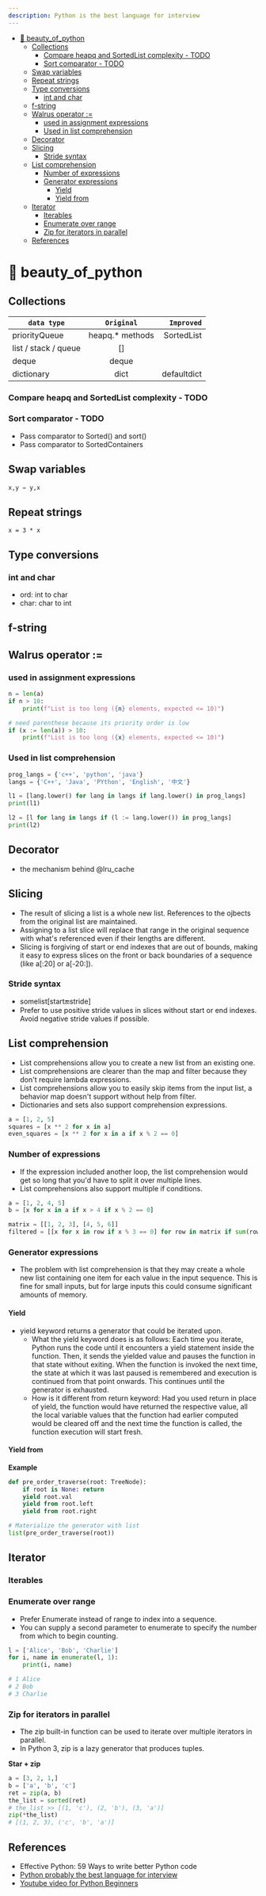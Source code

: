 ```yaml
---
description: Python is the best language for interview
---
```


- [🥰 beauty\_of\_python](#-beauty_of_python)
  - [Collections](#collections)
    - [Compare heapq and SortedList complexity - TODO](#compare-heapq-and-sortedlist-complexity---todo)
    - [Sort comparator - TODO](#sort-comparator---todo)
  - [Swap variables](#swap-variables)
  - [Repeat strings](#repeat-strings)
  - [Type conversions](#type-conversions)
    - [int and char](#int-and-char)
  - [f-string](#f-string)
  - [Walrus operator :=](#walrus-operator-)
    - [used in assignment expressions](#used-in-assignment-expressions)
    - [Used in list comprehension](#used-in-list-comprehension)
  - [Decorator](#decorator)
  - [Slicing](#slicing)
    - [Stride syntax](#stride-syntax)
  - [List comprehension](#list-comprehension)
    - [Number of expressions](#number-of-expressions)
    - [Generator expressions](#generator-expressions)
      - [Yield](#yield)
      - [Yield from](#yield-from)
  - [Iterator](#iterator)
    - [Iterables](#iterables)
    - [Enumerate over range](#enumerate-over-range)
    - [Zip for iterators in parallel](#zip-for-iterators-in-parallel)
  - [References](#references)

# 🥰 beauty\_of\_python

## Collections

| `data type`          |    `Original`    |  `Improved` |
| -------------------- | :--------------: | ----------: |
| priorityQueue        | heapq.\* methods |  SortedList |
| list / stack / queue |        \[]       |             |
| deque                |       deque      |             |
| dictionary           |       dict       | defaultdict |

### Compare heapq and SortedList complexity - TODO

### Sort comparator - TODO

* Pass comparator to Sorted() and sort()
* Pass comparator to SortedContainers

## Swap variables

```py
x,y = y,x
```

## Repeat strings

```
x = 3 * x
```

## Type conversions

### int and char

* ord: int to char
* char: char to int

## f-string

## Walrus operator :=

### used in assignment expressions

```py
n = len(a)
if n > 10:
    print(f"List is too long ({n} elements, expected <= 10)")

# need parenthese because its priority order is low
if (x := len(a)) > 10:     
    print(f"List is too long ({x} elements, expected <= 10)")
```

### Used in list comprehension

```py
prog_langs = {'c++', 'python', 'java'}
langs = {'C++', 'Java', 'PYthon', 'English', '中文'}

l1 = [lang.lower() for lang in langs if lang.lower() in prog_langs]
print(l1)

l2 = [l for lang in langs if (l := lang.lower()) in prog_langs]
print(l2)
```

## Decorator

* the mechanism behind @lru\_cache

## Slicing

* The result of slicing a list is a whole new list. References to the ojbects from the original list are maintained.
* Assigning to a list slice will replace that range in the original sequence with what's referenced even if their lengths are different.
* Slicing is forgiving of start or end indexes that are out of bounds, making it easy to express slices on the front or back boundaries of a sequence (like a\[:20] or a\[-20:]).

### Stride syntax

* somelist\[start:end:stride]
* Prefer to use positive stride values in slices without start or end indexes. Avoid negative stride values if possible.

## List comprehension

* List comprehensions allow you to create a new list from an existing one.
* List comprehensions are clearer than the map and filter because they don't require lambda expressions.
* List comprehensions allow you to easily skip items from the input list, a behavior map doesn't support without help from filter.
* Dictionaries and sets also support comprehension expressions.

```py
a = [1, 2, 5]
squares = [x ** 2 for x in a]
even_squares = [x ** 2 for x in a if x % 2 == 0]
```

### Number of expressions

* If the expression included another loop, the list comprehension would get so long that you'd have to split it over multiple lines.
* List comprehensions also support multiple if conditions.

```py
a = [1, 2, 4, 5]
b = [x for x in a if x > 4 if x % 2 == 0]

matrix = [[1, 2, 3], [4, 5, 6]]
filtered = [[x for x in row if x % 3 == 0] for row in matrix if sum(row) >= 10]
```

### Generator expressions

* The problem with list comprehension is that they may create a whole new list containing one item for each value in the input sequence. This is fine for small inputs, but for large inputs this could consume significant amounts of memory.

#### Yield

* yield keyword returns a generator that could be iterated upon.
  * What the yield keyword does is as follows: Each time you iterate, Python runs the code until it encounters a yield statement inside the function. Then, it sends the yielded value and pauses the function in that state without exiting. When the function is invoked the next time, the state at which it was last paused is remembered and execution is continued from that point onwards. This continues until the generator is exhausted.
  * How is it different from return keyword: Had you used return in place of yield, the function would have returned the respective value, all the local variable values that the function had earlier computed would be cleared off and the next time the function is called, the function execution will start fresh.

#### Yield from

**Example**

```py
def pre_order_traverse(root: TreeNode):
    if root is None: return
    yield root.val
    yield from root.left
    yield from root.right

# Materialize the generator with list
list(pre_order_traverse(root))
```

## Iterator

### Iterables

### Enumerate over range

* Prefer Enumerate instead of range to index into a sequence.
* You can supply a second parameter to enumerate to specify the number from which to begin counting.

```py
l = ['Alice', 'Bob', 'Charlie']
for i, name in enumerate(l, 1):
    print(i, name)

# 1 Alice
# 2 Bob
# 3 Charlie
```

### Zip for iterators in parallel

* The zip built-in function can be used to iterate over multiple iterators in parallel.
* In Python 3, zip is a lazy generator that produces tuples.

**Star + zip**

```python
a = [3, 2, 1,]
b = ['a', 'b', 'c']
ret = zip(a, b)
the_list = sorted(ret)  
# the_list >> [(1, 'c'), (2, 'b'), (3, 'a')]
zip(*the_list)
# [(1, 2, 3), ('c', 'b', 'a')]
```

## References

* Effective Python: 59 Ways to write better Python code
* [Python probably the best language for interview](https://www.kunxi.org/2020/01/python-probably-best-language-for-interview/)
* [Youtube video for Python Beginners](https://m.youtube.com/channel/UC46xhU1EH7aywEgvA9syS3w)
